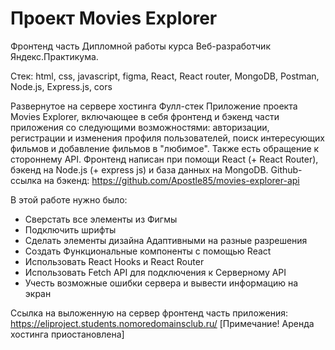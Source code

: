 # Проект Movies Explorer
Фронтенд часть Дипломной работы курса Веб-разработчик Яндекс.Практикума.

Cтек: html, css, javascript, figma, React, React router, MongoDB, Postman, Node.js, Express.js, cors

Развернутое на сервере хостинга Фулл-стек Приложение проекта Movies Explorer, включающее в себя фронтенд и бэкенд части приложения со следующими возможностями: авторизации, регистрации и изменения профиля пользователей, поиск интересующих фильмов и добавление фильмов в "любимое". Также есть обращение к стороннему API. Фронтенд написан при помощи React (+ React Router), бэкенд на Node.js (+ express js) и база данных на MongoDB.
Github-ссылка на бэкенд: https://github.com/Apostle85/movies-explorer-api

В этой работе нужно было:
* Сверстать все элементы из Фигмы
* Подключить шрифты
* Сделать элементы дизайна Адаптивными на разные разрешения 
* Создать Функциональные компоненты с помощью React
* Использовать React Hooks и React Router
* Использовать Fetch API для подключения к Серверному API
* Учесть возможные ошибки сервера и вывести информацию на экран

Ссылка на выложенную на сервер фронтенд часть приложения: https://eliproject.students.nomoredomainsclub.ru/
[Примечание! Аренда хостинга приостановлена]
